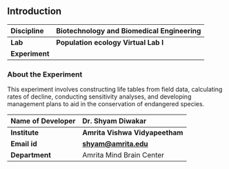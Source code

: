 
## Introduction


<b>Discipline | <b>Biotechnology and Biomedical Engineering
:--|:--|
<b> Lab | <b>Population ecology Virtual Lab I 
<b> Experiment|     <b> 


### About the Experiment 

This experiment involves constructing life tables from field data, calculating rates of decline, conducting sensitivity analyses, and developing management plans to aid in the conservation of endangered species.

<b>Name of Developer | <b> Dr. Shyam Diwakar 
:--|:--|
<b> Institute | <b>  Amrita Vishwa Vidyapeetham
<b> Email id|     <b>  shyam@amrita.edu
<b> Department |  Amrita Mind Brain Center

